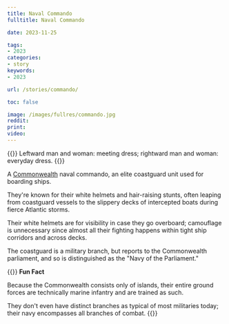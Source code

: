 ```yaml
---
title: Naval Commando
fulltitle: Naval Commando

date: 2023-11-25

tags:
- 2023
categories:
- story
keywords:
- 2023

url: /stories/commando/

toc: false

image: /images/fullres/commando.jpg
reddit:
print:
video:
---
```

{{<note caption>}}
Leftward man and woman: meeting dress; rightward man and woman: everyday dress.
{{</note>}}

A [<span class="fi fi-com"></span> Commonwealth](/vekllei/) naval commando, an elite coastguard unit used for boarding ships.

They're known for their white helmets and hair-raising stunts, often leaping from coastguard vessels to the slippery decks of intercepted boats during fierce Atlantic storms.

Their white helmets are for visibility in case they go overboard; camouflage is unnecessary since almost all their fighting happens within tight ship corridors and across decks.

The coastguard is a military branch, but reports to the Commonwealth parliament, and so is distinguished as the "Navy of the Parliament."

{{<note>}}
**Fun Fact**

Because the Commonwealth consists only of islands, their entire ground forces are technically marine infantry and are trained as such.

They don't even have distinct branches as typical of most militaries today; their navy encompasses all branches of combat.
{{</note>}}
